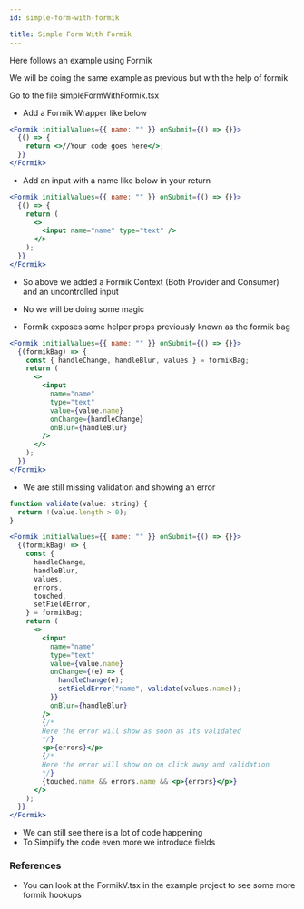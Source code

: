 ```yaml
---
id: simple-form-with-formik

title: Simple Form With Formik
---
```


Here follows an example using Formik

We will be doing the same example as previous but with the help of formik

Go to the file simpleFormWithFormik.tsx

- Add a Formik Wrapper like below

```jsx
<Formik initialValues={{ name: "" }} onSubmit={() => {}}>
  {() => {
    return <>//Your code goes here</>;
  }}
</Formik>
```

- Add an input with a name like below in your return

```jsx
<Formik initialValues={{ name: "" }} onSubmit={() => {}}>
  {() => {
    return (
      <>
        <input name="name" type="text" />
      </>
    );
  }}
</Formik>
```

- So above we added a Formik Context (Both Provider and Consumer) and an uncontrolled input

- No we will be doing some magic

- Formik exposes some helper props previously known as the formik bag

```jsx
<Formik initialValues={{ name: "" }} onSubmit={() => {}}>
  {(formikBag) => {
    const { handleChange, handleBlur, values } = formikBag;
    return (
      <>
        <input
          name="name"
          type="text"
          value={value.name}
          onChange={handleChange}
          onBlur={handleBlur}
        />
      </>
    );
  }}
</Formik>
```

- We are still missing validation and showing an error

```js
function validate(value: string) {
  return !(value.length > 0);
}
```

```jsx
<Formik initialValues={{ name: "" }} onSubmit={() => {}}>
  {(formikBag) => {
    const {
      handleChange,
      handleBlur,
      values,
      errors,
      touched,
      setFieldError,
    } = formikBag;
    return (
      <>
        <input
          name="name"
          type="text"
          value={value.name}
          onChange={(e) => {
            handleChange(e);
            setFieldError("name", validate(values.name));
          }}
          onBlur={handleBlur}
        />
        {/*
        Here the error will show as soon as its validated
        */}
        <p>{errors}</p>
        {/*
        Here the error will show on on click away and validation
        */}
        {touched.name && errors.name && <p>{errors}</p>}
      </>
    );
  }}
</Formik>
```

- We can still see there is a lot of code happening
- To Simplify the code even more we introduce fields

### References

- You can look at the FormikV.tsx in the example project to see some more formik hookups
